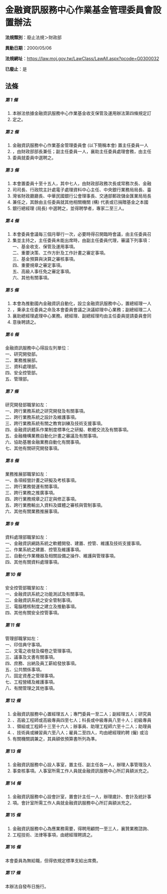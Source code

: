 # 金融資訊服務中心作業基金管理委員會設置辦法

**法規類別**：廢止法規＞財政部

**異動日期**：2000/05/06  

**法規網址**：https://law.moj.gov.tw/LawClass/LawAll.aspx?pcode=G0300032

**已廢止**：是



## 法條
##### 第 1 條
1. 本辦法依據金融資訊服務中心作業基金收支保管及運用辦法第四條規定訂
1. 定之。

##### 第 2 條
1. 金融資訊服務中心作業基金管理委員會 (以下簡稱本會) 置主任委員一人
1. ，由財政部部長兼任；副主任委員一人，襄助主任委員處理會務，由主任
1. 委員就委員中選聘之。

##### 第 3 條
1. 本會置委員十至十五人，其中七人，由財政部政務次長或常務次長、金融
1. 司司長、行政院主計處電子處理資料中心主任、中央銀行業務局局長、臺
1. 灣省財政廳廳長、中華民國銀行公會理事長、交通部郵政儲金匯業局局長
1. 兼任之，其餘由主任委員就其他相關機關 (構) 代表或已捐贈基金之本國
1. 銀行總經理 (局長) 中選聘之，並得聘學者，專家二至三人。

##### 第 4 條
1. 本會委員會議每三個月舉行一次，必要時得召開臨時會議，由主任委員召
1. 集並主持之，主任委員未能出席時，由副主任委員代理，審議下列事項：  
一、基金收支、保管及運用事項。  
二、重要決策、工作方針及工作計畫之審定事項。  
三、基金預算與決算之審核事項。  
四、重要規章之審定事項。  
五、高級人事任免之審定事項。  
六、其他有關事項。

##### 第 5 條
1. 本會為推動國內金融資訊自動化，設立金融資訊服務中心，置總經理一人
1. ，秉承主任委員之命及本會委員會議之決議綜理中心業務；副總經理二人
1. 襄助總經理處理中心業務。總經理、副總經理均由主任委員提請委員會同
1. 意後聘請之。

##### 第 6 條
金融資訊服務中心得設左列單位：  
一、研究開發部。  
二、業務推展部。  
三、資料處理部。  
四、安全控管部。  
五、管理部。

##### 第 7 條
研究開發部職掌如左：  
一、跨行業務系統之研究開發及有關事項。  
二、跨行業務系統之設計及維護事項。  
三、跨行業務系統有關之教育訓練及技術支援事項。  
四、金融資訊體系作業制度標準化之研擬、軟體交流及有關事項。  
五、金融機構業務自動化計畫之審議及有關事項。  
六、協助基層金融業務自動化有關事項。  
七、其他有關研究開發事項。

##### 第 8 條
業務推展部職掌如左：  
一、各項經營計畫之研擬及考核事項。  
二、跨行業務營運有關事項。  
三、跨行業務之推廣事項。  
四、跨行業務規章之訂定與修正事項。  
五、跨行業務輸出入資料及媒體之審核與管制事項。  
六、其他有關業務推展事項。

##### 第 9 條
資料處理部職掌如左：  
一、金融資訊網路系統之軟體開發、建置、控管、維護及技術支援事項。  
二、作業系統之建置、控管及維護事項。  
三、自動化作業機器及相關設備之操作、維護與管理事項。  
四、其他有關資料處理事項。

##### 第 10 條
安全控管部職掌如左：  
一、金融資訊系統之功能測試及有關事項。  
二、金融資訊系統之安全管制事項。  
三、電腦稽核制度之建立及推動事項。  
四、其他有關安全控管事項。

##### 第 11 條
管理部職掌如左：  
一、印信典守事項。  
二、文電之收發及檔卷之管理事項。  
三、議事及文書有關事項。  
四、庶務、出納及員工薪給發放事項。  
五、公共關係事項。  
六、固定資產之管理事項。  
七、工程營繕及維護事項。  
八、有關管理之其他事項。

##### 第 12 條
1. 金融資訊服務中心置經理五人；專門委員一至二人；副經理五人；研究員
1. 、高級工程師或高級專員四至七人；科長或中級專員八至十人；初級專員
1. 、領組或工程師十三至十六人；辦事員、助理工程師六至十二人；助理員
1. 、技術員或練習員六至八人；雇員二至四人，均由總經理約聘 (僱) 或洽
1. 有關機關調兼之，其員額依預算書所列為準。

##### 第 13 條
1. 金融資訊服務中心設人事室，置主任、副主任各一人，辦理人事管理及人
1. 事查核事項。人事室所需工作人員就金融資訊服務中心所訂員額派充之。

##### 第 14 條
1. 金融資訊服務中心設會計室，置會計主任一人，辦理歲計、會計及統計事
1. 項。會計室所需工作人員就金融資訊服務中心所訂員額派充之。

##### 第 15 條
1. 金融資訊服務中心為應業務需要，得聘用顧問一至三人，襄贊業務諮詢、
1. 工程技術、法律等事項，由總經理聘請之。

##### 第 16 條
本會委員為無給職，但得依規定標準支給出席費。

##### 第 17 條
本辦法自發布日施行。


